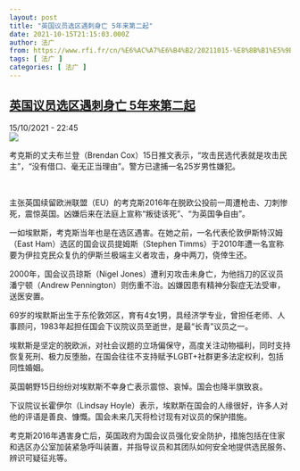 ```yaml
---
layout: post
title: "英国议员选区遇刺身亡 5年来第二起"
date: 2021-10-15T21:15:03.000Z
author: 法广
from: https://www.rfi.fr/cn/%E6%AC%A7%E6%B4%B2/20211015-%E8%8B%B1%E5%9B%BD%E8%AE%AE%E5%91%98%E9%80%89%E5%8C%BA%E9%81%87%E5%88%BA%E8%BA%AB%E4%BA%A1-5%E5%B9%B4%E6%9D%A5%E7%AC%AC%E4%BA%8C%E8%B5%B7
tags: [ 法广 ]
categories: [ 法广 ]
---
```

<!--1634332503000-->
[英国议员选区遇刺身亡 5年来第二起](https://www.rfi.fr/cn/%E6%AC%A7%E6%B4%B2/20211015-%E8%8B%B1%E5%9B%BD%E8%AE%AE%E5%91%98%E9%80%89%E5%8C%BA%E9%81%87%E5%88%BA%E8%BA%AB%E4%BA%A1-5%E5%B9%B4%E6%9D%A5%E7%AC%AC%E4%BA%8C%E8%B5%B7)
------

<div>
<div>15/10/2021 - 22:45</div><img src="https://s.rfi.fr/media/display/d5fda518-2df8-11ec-b35c-005056a97e36/63080b6_39ab6374fc224b28aa76343289b962c4-39ab6374fc224b28aa76343289b962c4-0.png"><div >                    <p>考克斯的丈夫布兰登（Brendan Cox）15日推文表示，“攻击民选代表就是攻击民主”，“没有借口、毫无正当理由”。警方已逮捕一名25岁男性嫌犯。</p><p> </p><p>主张英国续留欧洲联盟（EU）的考克斯2016年在脱欧公投前一周遭枪击、刀刺惨死，震惊英国。凶嫌后来在法庭上宣称“叛徒该死”、“为英国争自由”。</p><p>一如埃默斯，考克斯当年也是在选区遇害。在她之前，一名代表伦敦伊斯特汉姆（East Ham）选区的国会议员提姆斯（Stephen Timms）于2010年遭一名宣称要为伊拉克民众复仇的伊斯兰极端主义者攻击，身中两刀，侥倖生还。</p><p>2000年，国会议员琼斯（Nigel Jones）遭利刃攻击未身亡，为他挡刀的区议员潘宁顿（Andrew Pennington）则伤重不治。凶嫌因患有精神分裂症无法受审，送医安置。</p><p>69岁的埃默斯出生于东伦敦郊区，育有4女1男，具经济学专业，曾担任老师、人事顾问，1983年起担任国会下议院议员至逝世，是最“长青”议员之一。</p><p>埃默斯是坚定的脱欧派，对社会议题的立场偏保守，高度关注动物福利，同时支持恢复死刑、极力反堕胎，在国会往往不支持赋予LGBT+社群更多法定权利，包括同性婚姻。</p><p>英国朝野15日纷纷对埃默斯不幸身亡表示震惊、哀悼。国会也降半旗致哀。</p><p>下议院议长霍伊尔（Lindsay Hoyle）表示，埃默斯在国会的人缘很好，许多人对他的评语是善良、慷慨。国会未来几天将检讨现有对议员的保护措施。</p><p>考克斯2016年遇害身亡后，英国政府为国会议员强化安全防护，措施包括在住家和选区办公室加装紧急呼叫装置，并指导议员和其团队如何安全地提供选民服务、辨识可疑征兆等。</p>                                            <div data-selfpromo-newsletter>    </div>    <div data-selfpromo-app>    </div>                </div>
</div>
